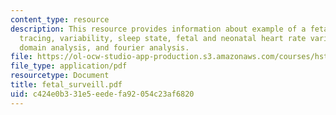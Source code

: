 ```yaml
---
content_type: resource
description: This resource provides information about example of a fetal heart rate
  tracing, variability, sleep state, fetal and neonatal heart rate variability, time
  domain analysis, and fourier analysis.
file: https://ol-ocw-studio-app-production.s3.amazonaws.com/courses/hst-071-human-reproductive-biology-fall-2005/c424e0b331e5eedefa92054c23af6820_fetal_surveill.pdf
file_type: application/pdf
resourcetype: Document
title: fetal_surveill.pdf
uid: c424e0b3-31e5-eede-fa92-054c23af6820
---
```

